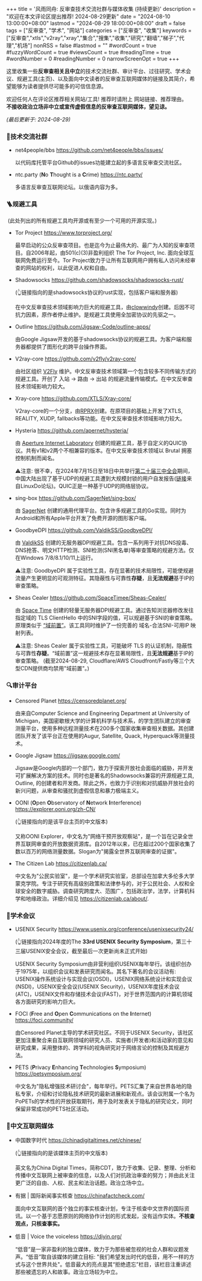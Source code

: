 +++
title = '风雨同舟: 反审查技术交流社群与媒体收集 (持续更新)'
description = "欢迎在本文评论区提出推荐! 2024-08-29更新"
date = "2024-08-10 13:00:00+08:00"
lastmod = "2024-08-29 18:00:00+08:00"
draft = false
tags = ["反审查", "学术", "网站"]
categories = ["反审查", "收集"]
keywords = ["反审查","xtls","v2ray","xray","集合","搜集","收集","研究","翻墙","梯子","代理","机场"]
nonRSS = false
#lastmod = ""
#wordCount = true
#fuzzyWordCount = true
#viewsCount = true
#readingTime = true
#wordNumber = 0
#readingNumber = 0
narrowScreenOpt = true
+++

这里收集一些**反审查相关且中立**的技术交流社群、审计平台、过往研究、学术会议、规避工具(主页)、以及面向中文读者的反审查互联网媒体的链接及其简介，希望能够为读者提供尽可能多的可信信息源。

欢迎任何人在评论区推荐相关网站/工具! 推荐时请附上 网站链接、推荐理由。<br />**不接收政治立场非中立或宣传虚假信息的反审查互联网媒体，望见谅。**

*(最后更新于: 2024-08-29)*

### 🔗技术交流社群
  - net4people/bbs https://github.com/net4people/bbs/issues/

    以代码库托管平台Github的issues功能建立起的多语言反审查交流社区。

  - ntc.party (**N**o **T**hought is a **C**rime) https://ntc.party/

    多语言反审查互联网论坛。以俄语内容为多。
  
### 🪜规避工具

  ​	(此处列出的所有规避工具均开源或有至少一个可用的开源实现。)

  - Tor Project  https://www.torproject.org/

    最早启动的公众反审查项目。也是迄今为止最伟大的、最广为人知的反审查项目。自2006年起，由501(c)(3)非盈利组织 The Tor Project, Inc. 面向全球互联网免费运行至今。Tor Project致力于让所有互联网用户拥有私人访问未经审查的网站的权利，以此促进人权和自由。

  - Shadowsocks  https://github.com/shadowsocks/shadowsocks-rust/

    (👆链接指向的是shadowsocks协议的rust实现，包括客户端和服务器)

    在中文反审查技术领域影响力巨大的规避工具，由[clowwindy](https://github.com/clowwindy/)创建。后因不可抗力因素，原作者停止维护。是规避工具使用全加密协议的先驱之一。

  - Outline  https://github.com/Jigsaw-Code/outline-apps/

    由Google Jigsaw开发的基于shadowsocks协议的规避工具。为客户端和服务器都提供了图形化的跨平台操作界面。

  - V2ray-core  https://github.com/v2fly/v2ray-core/

    由社区组织 [V2Fly](https://github.com/v2fly/) 维护。中文反审查技术领域第一个包含较多不同传输方式的规避工具。开创了 入站 -> 路由 -> 出站 的规避流量传输模式。在中文反审查技术领域影响力较大。

  - Xray-core  https://github.com/XTLS/Xray-core/

    V2ray-core的一个分支，由[RPRX](https://github.com/rprx/)创建。在原项目的基础上开发了XTLS, REALITY, XUDP, fallbacks等功能。在中文反审查技术领域影响力较大。

  - Hysteria  https://github.com/apernet/hysteria/

    由 [Aperture Internet Laboratory](https://github.com/apernet/) 创建的规避工具，基于自定义的QUIC协议。共有v1和v2两个不相兼容的版本。在中文反审查技术领域以 Brutal 拥塞控制机制而闻名。

    ⚠️注意: 很不幸，在2024年7月15日至18日中共举行[第二十届三中全会](https://zh.wikipedia.org/wiki/中国共产党第二十届中央委员会第三次全体会议)期间，中国大陆出现了基于UDP的规避工具遭到大规模封锁的用户自发报告([链接](https://linux.do/t/topic/136940/3)来自LinuxDo论坛)。QUIC正是一种基于UDP的网络层协议。
    
  - sing-box  https://github.com/SagerNet/sing-box/

    由 [SagerNet](https://github.com/SagerNet) 创建的通用代理平台。包含许多规避工具的Go实现。同时为Android和所有Apple平台开发了免费开源的图形客户端。

  - GoodbyeDPI  https://github.com/ValdikSS/GoodbyeDPI/

    由 [ValdikSS](https://github.com/ValdikSS) 创建的无服务器DPI规避工具。包含一系列用于对抗DNS投毒、DNS抢答、明文HTTP检测、SNI检测(SNI黑名单)等审查策略的规避方法。仅在Windows 7/8/8.1/10/11上运行。
    
    ⚠️注意: GoodbyeDPI 属于实验性工具，存在显著的技术局限性，可能使规避流量产生更明显的可观测特征。其隐蔽性与可靠性**存疑**，且**无法规避**基于IP的审查策略。

  - Sheas Cealer  https://github.com/SpaceTimee/Sheas-Cealer/

    由 [Space Time](https://github.com/SpaceTimee/) 创建的轻量无服务器DPI规避工具。通过告知浏览器修改发往指定域的 TLS ClientHello 中的SNI字段的值，可以规避基于SNI的审查策略。原理类似于 [“域前置”](https://zh.wikipedia.org/wiki/%E5%9F%9F%E5%89%8D%E7%BD%AE)。该工具同时维护了一份完善的 域名-合法SNI-可用IP 映射列表。
    
    ⚠️注意: Sheas Cealer 属于实验性工具，可能破坏 TLS 的认证机制，隐蔽性与可靠性**存疑**。“域前置”这一规避技术存在显著局限性，且**无法规避**基于IP的审查策略。
    (截至2024-08-29, Cloudflare/AWS Cloudfront/Fastly等三个大型CDN提供商均禁用"域前置"。)

### 🔍审计平台

  - Censored Planet  https://censoredplanet.org/

    由来自Computer Science and Engineering Department at University of Michigan，美国密歇根大学的计算机科学与技术系，的学生团队建立的审查测量平台，使用多种远程测量技术在200多个国家收集审查相关数据。其创建团队开发了该平台正在使用的Augur, Satellite, Quack, Hyperquack等测量技术。

  - Google Jigsaw  https://jigsaw.google.com/

    Jigsaw是Google内部的一个部门，致力于探索开放社会面临的威胁，并开发可扩展解决方案的技术。同时也是著名的Shadowsocks兼容的开源规避工具, Outline, 的创建者和开发商。除此之外，也致力于识别和对抗威胁开放社会的新兴问题，从审查和骚扰到虚假信息和暴力极端主义。

  - OONI (**O**pen **O**bservatory of **N**etwork **I**nterference)  https://explorer.ooni.org/zh-CN/

    (👆链接指向的是该平台主页的中文版本)

    又称OONI Explorer，中文名为"网络干预开放观察站"，是一个旨在记录全世界互联网审查的开放数据资源库。自2012年以来，已在超过200个国家收集了数以百万的网络测量数据。Slogan为"揭露全世界互联网审查的证据"。

  - The Citizen Lab  https://citizenlab.ca/

    中文名为"公民实验室"，是一个学术研究实验室，总部设在加拿大多伦多大学蒙克学院。专注于研究有高级别政策和法律参与的，对于公民社会、人权和全球安全的数字威胁。调查研究跨度大、范围广，包括政治学，法学，计算机科学和地缘政治。详细介绍见 https://citizenlab.ca/about/.

### 📖学术会议
  - USENIX Security  https://www.usenix.org/conference/usenixsecurity24/
  
    (👆链接指向2024年度的The **33rd USENIX Security Symposium**，第三十三届USENIX安全会议，截至最后一次更新尚未正式开始)
    
    USENIX Security Symposium由非营利组织USENIX每年举行。该组织创办于1975年，以组织会议和发表研究而闻名。其名下著名的会议活动有: USENIX操作系统设计与实现会议(OSDI)，USENIX网络系统设计和实现会议(NSDI)，USENIX安全会议(USENIX Security)，USENIX年度技术会议(ATC)，USENIX文件和存储技术会议(FAST)，对于世界范围内的计算机领域各方面研究的影响力巨大。
    
  - FOCI (**F**ree and **O**pen **C**ommunications on the **I**nternet)  https://foci.community/

    由Censored Planet主导的学术研究社区。不同于USENIX Security，该社区更加注重聚合来自互联网领域的研究人员、实施者(开发者)和活动家的意见和研究成果，采用整体的、跨学科的视角研究对于网络言论的控制及其规避方法。

  - PETS (**P**rivacy **E**nhancing **T**echnologies **S**ymposium)  https://petsymposium.org/

    中文名为"隐私增强技术研讨会"，每年举行。PETS汇集了来自世界各地的隐私专家，介绍和讨论隐私技术研究的最新进展和新观点。该会议附属一个名为PoPETs的学术性的开放获取期刊，用于及时发表关于隐私的研究论文，同时保留非常成功的PETS社区活动。
  
### 📰中文互联网媒体

  - 中国数字时代  https://chinadigitaltimes.net/chinese/

    (👆链接指向的是该媒体主页的中文版本)
    
    英文名为China Digital Times，简称CDT，致力于收集、记录、整理、分析和传播中文互联网上被审查的信息，以及人们对抗政治审查的努力；并由此关注更广泛的自由、人权、民主和法治话题。政治立场中立。
    
  - 有据 | 国际新闻事实核查  https://chinafactcheck.com/
  
    面向中文互联网的首个独立的事实核查计划，专注于核查中文世界的国际资讯。以一个基于志愿原则的网络协作计划的形式发起，没有运作实体。**不核查观点，只核查事实。**
  
  - 低音 | Voice the voiceless  https://diyin.org/
  
    “低音”是一家非盈利的独立媒体，致力于为那些被忽视的社会人群和议题发声。“低音”取自该媒体的建立目标: "我们希望发出时代的低音，用不一样的方式与这个世界共处"。低音最大的亮点是其“拒绝遗忘”栏目，该栏目注重讲述那些被遗忘的人和故事。政治立场较为中立。
